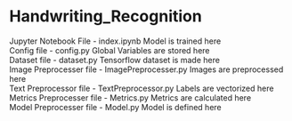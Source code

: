 # Handwriting_Recognition

Jupyter Notebook File - index.ipynb             Model is trained here</br>
Config file - config.py                         Global Variables are stored here</br>
Dataset file - dataset.py                       Tensorflow dataset is made here</br>
Image Preprocesser file - ImagePreprocesser.py  Images are preprocessed here</br>
Text Preprocessor file - TextPreprocessor.py    Labels are vectorized here</br>
Metrics Preprocesser file - Metrics.py          Metrics are calculated here</br>
Model Preprocesser file - Model.py              Model is defined here</br>
